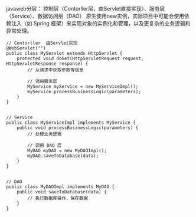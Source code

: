 javaweb分层：
控制层（Contorller层，由Servlet直接实现）、服务层（Service）、数据访问层（DAO）
原生使用new实例，实际项目中可能会使用依赖注入（如 Spring 框架）来实现对象的实例化和管理，以及更复杂的业务逻辑和异常处理。
```
// Contorller  由Servlet实现
@WebServlet("")
public class MyServlet extends HttpServlet {
    protected void doGet(HttpServletRequest request, HttpServletResponse response) {
        // 从请求中获取参数等信息

        // 调用服务层
        MyService myService = new MyServiceImpl();
        myService.processBusinessLogic(parameters);
    }
}


// Service
public class MyServiceImpl implements MyService {
    public void processBusinessLogic(parameters) {
        // 处理业务逻辑

        // 调用 DAO 层
        MyDAO myDAO = new MyDAOImpl();
        myDAO.saveToDatabase(data);
    }
}


// DAO
public class MyDAOImpl implements MyDAO {
    public void saveToDatabase(data) {
        // 执行数据库操作，保存数据
    }
}

```

